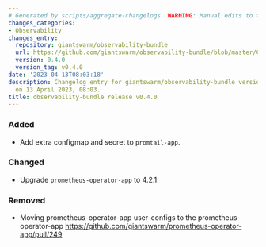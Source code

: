```yaml
---
# Generated by scripts/aggregate-changelogs. WARNING: Manual edits to this files will be overwritten.
changes_categories:
- Observability
changes_entry:
  repository: giantswarm/observability-bundle
  url: https://github.com/giantswarm/observability-bundle/blob/master/CHANGELOG.md#040---2023-04-13
  version: 0.4.0
  version_tag: v0.4.0
date: '2023-04-13T08:03:18'
description: Changelog entry for giantswarm/observability-bundle version 0.4.0, published
  on 13 April 2023, 08:03.
title: observability-bundle release v0.4.0
---
```


### Added
- Add extra configmap and secret to `promtail-app`.
### Changed
- Upgrade `prometheus-operator-app` to 4.2.1.
### Removed
- Moving prometheus-operator-app user-configs to the prometheus-operator-app https://github.com/giantswarm/prometheus-operator-app/pull/249
